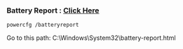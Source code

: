 ### Battery Report : [Click Here](https://www.instagram.com/reel/Ci7dEyRuzAk/)

```
powercfg /batteryreport
```

Go to this path: C:\Windows\System32\battery-report.html